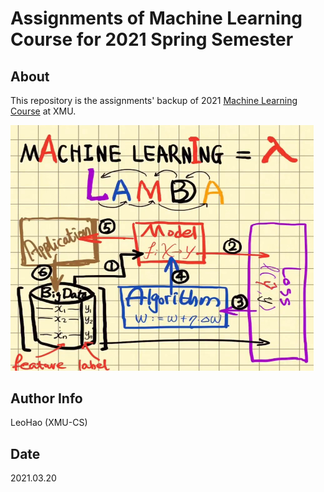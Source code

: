 # Assignments of Machine Learning Course for 2021 Spring Semester

## About

This repository is the assignments' backup of 2021 [Machine Learning Course](https://space.bilibili.com/420221703/channel/detail?cid=171978) at XMU.

<img src="README.assets/ML=LAMBDA.jpg" alt="ML=LAMBDA" style="zoom:50%;" />

## Author Info

LeoHao (XMU-CS)

## Date

2021.03.20